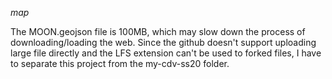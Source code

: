 *map*

The MOON.geojson file is 100MB, which may slow down the process of downloading/loading the web. Since the github doesn't support uploading large file directly and the LFS extension can't be used to forked files, I have to separate this project from the my-cdv-ss20 folder.
